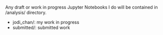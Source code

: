 Any draft or work in progress Jupyter Notebooks I do will be contained in /analysis/ directory.
- jodi_chan/: my work in progress
- submitted/: submitted work
